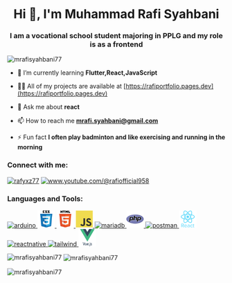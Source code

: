 <h1 align="center">Hi 👋, I'm Muhammad Rafi Syahbani</h1>
<h3 align="center">I am a vocational school student majoring in PPLG and my role is as a frontend</h3>

<p align="left"> <img src="https://komarev.com/ghpvc/?username=mrafisyahbani77&label=Profile%20views&color=0e75b6&style=plastic" alt="mrafisyahbani77" /> </p>

- 🌱 I’m currently learning **Flutter,React,JavaScript**

- 👨‍💻 All of my projects are available at [https://rafiportfolio.pages.dev](https://rafiportfolio.pages.dev)

- 💬 Ask me about **react**

- 📫 How to reach me **mrafi.syahbani@gmail.com**

- ⚡ Fun fact **I often play badminton and like exercising and running in the morning**

<h3 align="left">Connect with me:</h3>
<p align="left">
<a href="https://instagram.com/rafyxz77" target="blank"><img align="center" src="https://raw.githubusercontent.com/rahuldkjain/github-profile-readme-generator/master/src/images/icons/Social/instagram.svg" alt="rafyxz77" height="30" width="40" /></a>
<a href="https://www.youtube.com/c/www.youtube.com/@rafiofficial958" target="blank"><img align="center" src="https://raw.githubusercontent.com/rahuldkjain/github-profile-readme-generator/master/src/images/icons/Social/youtube.svg" alt="www.youtube.com/@rafiofficial958" height="30" width="40" /></a>
</p>

<h3 align="left">Languages and Tools:</h3>
<p align="left"> <a href="https://www.arduino.cc/" target="_blank" rel="noreferrer"> <img src="https://cdn.worldvectorlogo.com/logos/arduino-1.svg" alt="arduino" width="40" height="40"/> </a> <a href="https://www.w3schools.com/css/" target="_blank" rel="noreferrer"> <img src="https://raw.githubusercontent.com/devicons/devicon/master/icons/css3/css3-original-wordmark.svg" alt="css3" width="40" height="40"/> </a> <a href="https://www.w3.org/html/" target="_blank" rel="noreferrer"> <img src="https://raw.githubusercontent.com/devicons/devicon/master/icons/html5/html5-original-wordmark.svg" alt="html5" width="40" height="40"/> </a> <a href="https://developer.mozilla.org/en-US/docs/Web/JavaScript" target="_blank" rel="noreferrer"> <img src="https://raw.githubusercontent.com/devicons/devicon/master/icons/javascript/javascript-original.svg" alt="javascript" width="40" height="40"/> </a> <a href="https://mariadb.org/" target="_blank" rel="noreferrer"> <img src="https://www.vectorlogo.zone/logos/mariadb/mariadb-icon.svg" alt="mariadb" width="40" height="40"/> </a> <a href="https://www.php.net" target="_blank" rel="noreferrer"> <img src="https://raw.githubusercontent.com/devicons/devicon/master/icons/php/php-original.svg" alt="php" width="40" height="40"/> </a> <a href="https://postman.com" target="_blank" rel="noreferrer"> <img src="https://www.vectorlogo.zone/logos/getpostman/getpostman-icon.svg" alt="postman" width="40" height="40"/> </a> <a href="https://reactjs.org/" target="_blank" rel="noreferrer"> <img src="https://raw.githubusercontent.com/devicons/devicon/master/icons/react/react-original-wordmark.svg" alt="react" width="40" height="40"/> </a> <a href="https://reactnative.dev/" target="_blank" rel="noreferrer"> <img src="https://reactnative.dev/img/header_logo.svg" alt="reactnative" width="40" height="40"/> </a> <a href="https://tailwindcss.com/" target="_blank" rel="noreferrer"> <img src="https://www.vectorlogo.zone/logos/tailwindcss/tailwindcss-icon.svg" alt="tailwind" width="40" height="40"/> </a> <a href="https://vuejs.org/" target="_blank" rel="noreferrer"> <img src="https://raw.githubusercontent.com/devicons/devicon/master/icons/vuejs/vuejs-original-wordmark.svg" alt="vuejs" width="40" height="40"/> </a> </p>

<p><img align="left" src="https://github-readme-stats.vercel.app/api/top-langs?username=mrafisyahbani77&show_icons=true&theme=synthwave&locale=en&layout=compact" alt="mrafisyahbani77" /></p>

<p>&nbsp;<img align="center" src="https://github-readme-stats.vercel.app/api?username=mrafisyahbani77&show_icons=true&theme=synthwave&locale=en" alt="mrafisyahbani77" /></p>

<p><img align="center" src="https://github-readme-streak-stats.herokuapp.com/?user=mrafisyahbani77&theme=dark" alt="mrafisyahbani77" /></p>
